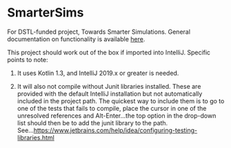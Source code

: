 # SmarterSims
For DSTL-funded project, Towards Smarter Simulations.
General documentation on functionality is available [here](https://docs.google.com/document/d/1zVXV5NJ-CwM_Y8R8tNk3xYZrZa9kqxAG2ndL4YRpooE/edit?usp=sharing).

This project should work out of the box if imported into IntelliJ. Specific points to note:

1) It uses Kotlin 1.3, and IntelliJ 2019.x or greater is needed.

2) It will also not compile without Junit libraries installed. 
These are provided with the default IntelliJ installation but not automatically included in the project path. 
The quickest way to include them is to go to one of the tests that fails to compile, place the cursor in one of the unresolved references and Alt-Enter...the top option in the drop-down list should then be to add the junit library to the path.
See...https://www.jetbrains.com/help/idea/configuring-testing-libraries.html
